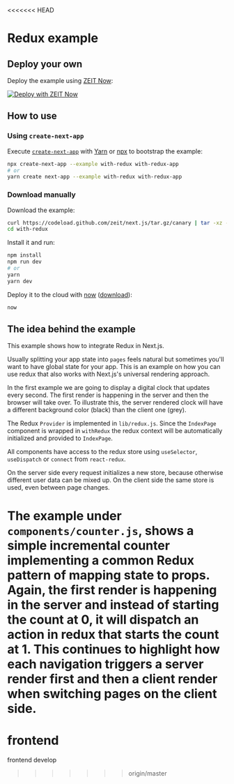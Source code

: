 <<<<<<< HEAD
# Redux example

## Deploy your own

Deploy the example using [ZEIT Now](https://zeit.co/now):

[![Deploy with ZEIT Now](https://zeit.co/button)](https://zeit.co/new/project?template=https://github.com/zeit/next.js/tree/canary/examples/with-redux)

## How to use

### Using `create-next-app`

Execute [`create-next-app`](https://github.com/zeit/next.js/tree/canary/packages/create-next-app) with [Yarn](https://yarnpkg.com/lang/en/docs/cli/create/) or [npx](https://github.com/zkat/npx#readme) to bootstrap the example:

```bash
npx create-next-app --example with-redux with-redux-app
# or
yarn create next-app --example with-redux with-redux-app
```

### Download manually

Download the example:

```bash
curl https://codeload.github.com/zeit/next.js/tar.gz/canary | tar -xz --strip=2 next.js-canary/examples/with-redux
cd with-redux
```

Install it and run:

```bash
npm install
npm run dev
# or
yarn
yarn dev
```

Deploy it to the cloud with [now](https://zeit.co/now) ([download](https://zeit.co/download)):

```bash
now
```

## The idea behind the example

This example shows how to integrate Redux in Next.js.

Usually splitting your app state into `pages` feels natural but sometimes you'll want to have global state for your app. This is an example on how you can use redux that also works with Next.js's universal rendering approach.

In the first example we are going to display a digital clock that updates every second. The first render is happening in the server and then the browser will take over. To illustrate this, the server rendered clock will have a different background color (black) than the client one (grey).

The Redux `Provider` is implemented in `lib/redux.js`. Since the `IndexPage` component is wrapped in `withRedux` the redux context will be automatically initialized and provided to `IndexPage`.

All components have access to the redux store using `useSelector`, `useDispatch` or `connect` from `react-redux`.

On the server side every request initializes a new store, because otherwise different user data can be mixed up. On the client side the same store is used, even between page changes.

The example under `components/counter.js`, shows a simple incremental counter implementing a common Redux pattern of mapping state to props. Again, the first render is happening in the server and instead of starting the count at 0, it will dispatch an action in redux that starts the count at 1. This continues to highlight how each navigation triggers a server render first and then a client render when switching pages on the client side.
=======
# frontend
frontend develop
>>>>>>> origin/master
